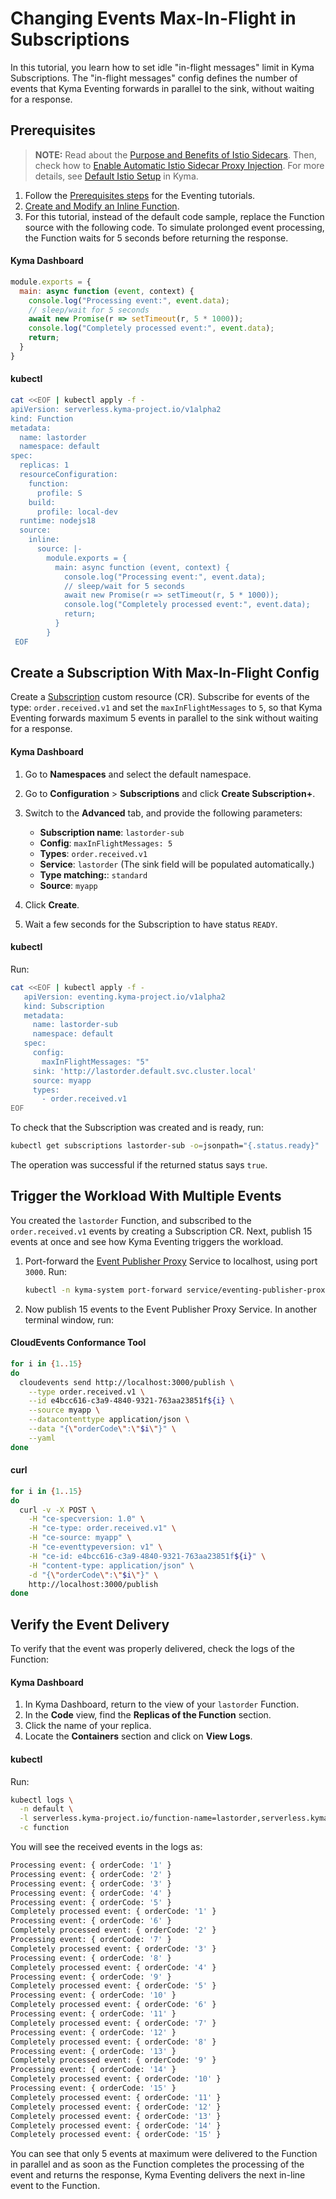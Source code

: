# Changing Events Max-In-Flight in Subscriptions

In this tutorial, you learn how to set idle "in-flight messages" limit in Kyma Subscriptions.
The "in-flight messages" config defines the number of events that Kyma Eventing forwards in parallel to the sink, without waiting for a response. 

## Prerequisites

>**NOTE:** Read about the [Purpose and Benefits of Istio Sidecars](https://kyma-project.io/#/istio/user/00-30-overview-istio-sidecars). Then, check how to [Enable Automatic Istio Sidecar Proxy Injection](https://kyma-project.io/#/istio/user/operation-guides/02-20-enable-sidecar-injection). For more details, see [Default Istio Setup](https://kyma-project.io/#/istio/user/00-40-overview-istio-setup) in Kyma.

1. Follow the [Prerequisites steps](evnt-01-prerequisites.md) for the Eventing tutorials.
2. [Create and Modify an Inline Function](https://kyma-project.io/#/serverless-manager/user/tutorials/01-10-create-inline-function).
3. For this tutorial, instead of the default code sample, replace the Function source with the following code. To simulate prolonged event processing, the Function waits for 5 seconds before returning the response.

<!-- tabs:start -->

#### **Kyma Dashboard**

```js
module.exports = {
  main: async function (event, context) {
    console.log("Processing event:", event.data);
    // sleep/wait for 5 seconds
    await new Promise(r => setTimeout(r, 5 * 1000));
    console.log("Completely processed event:", event.data);
    return;
  } 
}
```

#### **kubectl**

```bash
cat <<EOF | kubectl apply -f -
apiVersion: serverless.kyma-project.io/v1alpha2
kind: Function
metadata:
  name: lastorder
  namespace: default
spec:
  replicas: 1
  resourceConfiguration:
    function:
      profile: S
    build:
      profile: local-dev
  runtime: nodejs18
  source:
    inline:
      source: |-
        module.exports = {
          main: async function (event, context) {
            console.log("Processing event:", event.data);
            // sleep/wait for 5 seconds
            await new Promise(r => setTimeout(r, 5 * 1000));
            console.log("Completely processed event:", event.data);
            return;
          }
        }
 EOF
 ```

<!-- tabs:end -->

## Create a Subscription With Max-In-Flight Config

Create a [Subscription](../resources/evnt-cr-subscription.md) custom resource (CR). Subscribe for events of the type: `order.received.v1` and set the `maxInFlightMessages` to `5`, so that Kyma Eventing forwards maximum 5 events in parallel to the sink without waiting for a response.

<!-- tabs:start -->

#### **Kyma Dashboard**

1. Go to **Namespaces** and select the default namespace.
2. Go to **Configuration** > **Subscriptions** and click **Create Subscription+**.
3. Switch to the **Advanced** tab, and provide the following parameters:
   - **Subscription name**: `lastorder-sub`
   - **Config**: `maxInFlightMessages: 5`
   - **Types**: `order.received.v1`
   - **Service**: `lastorder` (The sink field will be populated automatically.)
   - **Type matching:**: `standard`
   - **Source**: `myapp`

4. Click **Create**.
5. Wait a few seconds for the Subscription to have status `READY`.

#### **kubectl**

Run:

```bash
cat <<EOF | kubectl apply -f -
   apiVersion: eventing.kyma-project.io/v1alpha2
   kind: Subscription
   metadata:
     name: lastorder-sub
     namespace: default
   spec:
     config:
       maxInFlightMessages: "5"
     sink: 'http://lastorder.default.svc.cluster.local'
     source: myapp
     types:
       - order.received.v1
EOF
```

To check that the Subscription was created and is ready, run:

```bash
kubectl get subscriptions lastorder-sub -o=jsonpath="{.status.ready}"
```

The operation was successful if the returned status says `true`.

<!-- tabs:end -->

## Trigger the Workload With Multiple Events

You created the `lastorder` Function, and subscribed to the `order.received.v1` events by creating a Subscription CR.
Next, publish 15 events at once and see how Kyma Eventing triggers the workload.

1. Port-forward the [Event Publisher Proxy](../evnt-architecture.md) Service to localhost, using port `3000`. Run:

   ```bash
   kubectl -n kyma-system port-forward service/eventing-publisher-proxy 3000:80
   ```

2. Now publish 15 events to the Event Publisher Proxy Service. In another terminal window, run:

<!-- tabs:start -->

#### **CloudEvents Conformance Tool**

```bash
for i in {1..15}
do
  cloudevents send http://localhost:3000/publish \
    --type order.received.v1 \
    --id e4bcc616-c3a9-4840-9321-763aa23851f${i} \
    --source myapp \
    --datacontenttype application/json \
    --data "{\"orderCode\":\"$i\"}" \
    --yaml
done
```

#### **curl**

```bash
for i in {1..15}
do
  curl -v -X POST \
    -H "ce-specversion: 1.0" \
    -H "ce-type: order.received.v1" \
    -H "ce-source: myapp" \
    -H "ce-eventtypeversion: v1" \
    -H "ce-id: e4bcc616-c3a9-4840-9321-763aa23851f${i}" \
    -H "content-type: application/json" \
    -d "{\"orderCode\":\"$i\"}" \
    http://localhost:3000/publish
done
```
<!-- tabs:end -->

## Verify the Event Delivery

To verify that the event was properly delivered, check the logs of the Function:

<!-- tabs:start -->

#### **Kyma Dashboard**

1. In Kyma Dashboard, return to the view of your `lastorder` Function.
2. In the **Code** view, find the **Replicas of the Function** section.
3. Click the name of your replica.
4. Locate the **Containers** section and click on **View Logs**.

#### **kubectl**

Run:

```bash
kubectl logs \
  -n default \
  -l serverless.kyma-project.io/function-name=lastorder,serverless.kyma-project.io/resource=deployment \
  -c function
```

<!-- tabs:end -->

You will see the received events in the logs as:

```sh
Processing event: { orderCode: '1' }
Processing event: { orderCode: '2' }
Processing event: { orderCode: '3' }
Processing event: { orderCode: '4' }
Processing event: { orderCode: '5' }
Completely processed event: { orderCode: '1' }
Processing event: { orderCode: '6' }
Completely processed event: { orderCode: '2' }
Processing event: { orderCode: '7' }
Completely processed event: { orderCode: '3' }
Processing event: { orderCode: '8' }
Completely processed event: { orderCode: '4' }
Processing event: { orderCode: '9' }
Completely processed event: { orderCode: '5' }
Processing event: { orderCode: '10' }
Completely processed event: { orderCode: '6' }
Processing event: { orderCode: '11' }
Completely processed event: { orderCode: '7' }
Processing event: { orderCode: '12' }
Completely processed event: { orderCode: '8' }
Processing event: { orderCode: '13' }
Completely processed event: { orderCode: '9' }
Processing event: { orderCode: '14' }
Completely processed event: { orderCode: '10' }
Processing event: { orderCode: '15' }
Completely processed event: { orderCode: '11' }
Completely processed event: { orderCode: '12' }
Completely processed event: { orderCode: '13' }
Completely processed event: { orderCode: '14' }
Completely processed event: { orderCode: '15' }
```

You can see that only 5 events at maximum were delivered to the Function in parallel and as soon as the Function completes the processing of the event and returns the response, Kyma Eventing delivers the next in-line event to the Function.
